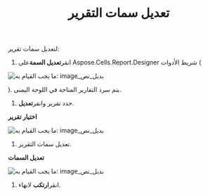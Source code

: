﻿---
title: تعديل سمات التقرير
type: docs
weight: 90
url: /ar/reportingservices/modifying-report-attributes/
---
لتعديل سمات تقرير:

1.  انقر**تعديل السمة**على Aspose.Cells.Report.Designer شريط الأدوات (

![ما يجب القيام به: image_بديل_نص](modifying-report-attributes_1.png)

).
يتم سرد التقارير المتاحة في اللوحة اليمنى.

1.  حدد تقرير وانقر**تعديل**. 

   **اختيار تقرير** 

![ما يجب القيام به: image_بديل_نص](modifying-report-attributes_2.png)




1.  تعديل سمات التقرير.

   **تعديل السمات** 

![ما يجب القيام به: image_بديل_نص](modifying-report-attributes_3.png)




1.  انقر**ارتكب** لانهاء.
